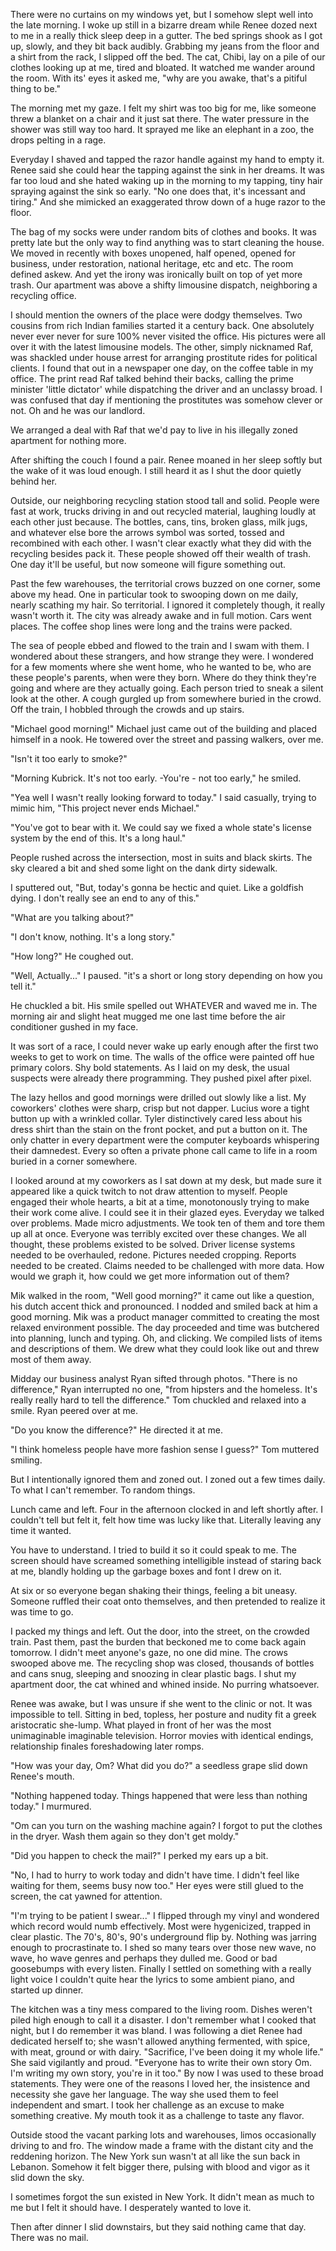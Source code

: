 There were no curtains on my windows yet, but I somehow slept well into the late morning. I woke up still in a bizarre dream while Renee dozed next to me in a really thick sleep deep in a gutter. The bed springs shook as I got up, slowly, and they bit back audibly. Grabbing my jeans from the floor and a shirt from the rack, I slipped off the bed. The cat, Chibi, lay on a pile of our clothes looking up at me, tired and bloated. It watched me wander around the room. With its' eyes it asked me, "why are you awake, that's a pitiful thing to be."

The morning met my gaze. I felt my shirt was too big for me, like someone threw a blanket on a chair and it just sat there. The water pressure in the shower was still way too hard. It sprayed me like an elephant in a zoo, the drops pelting in a rage.

Everyday I shaved and tapped the razor handle against my hand to empty it. Renee said she could hear the tapping against the sink in her dreams. It was far too loud and she hated waking up in the morning to my tapping, tiny hair spraying against the sink so early. "No one does that, it's incessant and tiring." And she mimicked an exaggerated throw down of a huge razor to the floor.

The bag of my socks were under random bits of clothes and books. It was pretty late but the only way to find anything was  to start cleaning the house. We moved in recently with boxes unopened, half opened, opened for business, under restoration, national heritage, etc and etc. The room defined askew. And yet the irony was ironically built on top of yet more trash. Our apartment was above a shifty limousine dispatch, neighboring a recycling office.

I should mention the owners of the place were dodgy themselves. Two cousins from rich Indian families started it a century back. One absolutely never ever never for sure 100% never visited the office. His pictures were all over it with the latest limousine models. The other, simply nicknamed Raf, was shackled under house arrest for arranging prostitute rides for political clients. I found that out in a newspaper one day, on the coffee table in my office. The print read Raf talked behind their backs, calling the prime minister 'little dictator' while dispatching the driver and an unclassy broad. I was confused that day if mentioning the prostitutes was somehow clever or not. Oh and he was our landlord.

We arranged a deal with Raf that we'd pay to live in his illegally zoned apartment for nothing more.

After shifting the couch I found a pair. Renee moaned in her sleep softly but the wake of it was loud enough. I still heard it as I shut the door quietly behind her.

Outside, our neighboring recycling station stood tall and solid. People were fast at work, trucks driving in and out recycled material, laughing loudly at each other just because. The bottles, cans, tins, broken glass, milk jugs, and whatever else bore the arrows symbol was sorted, tossed and recombined with each other. I wasn't clear exactly what they did with the recycling besides pack it. These people showed off their wealth of trash. One day it'll be useful, but now someone will figure something out.

Past the few warehouses, the territorial crows buzzed on one corner, some above my head. One in particular took to swooping down on me daily, nearly scathing my hair. So territorial. I ignored it completely though, it really wasn't worth it. The city was already awake and in full motion. Cars went places. The coffee shop lines were long and the trains were packed.

The sea of people ebbed and flowed to the train and I swam with them. I wondered about these strangers, and how strange they were. I wondered for a few moments where she went home, who he wanted to be, who are these people's parents, when were they born. Where do they think they're going and where are they actually going. Each person tried to sneak a silent look at the other. A cough gurgled up from somewhere buried in the crowd. Off the train, I hobbled through the crowds and up stairs.

"Michael good morning!" Michael just came out of the building and placed himself in a nook. He towered over the street and passing walkers, over me.

"Isn't it too early to smoke?"

"Morning Kubrick. It's not too early. -You're - not too early," he smiled.

"Yea well I wasn't really looking forward to today." I said casually, trying to mimic him, "This project never ends Michael."

"You've got to bear with it. We could say we fixed a whole state's license system by the end of this. It's a long haul."

People rushed across the intersection, most in suits and black skirts. The sky cleared a bit and shed some light on the dank dirty sidewalk.

I sputtered out, "But, today's gonna be hectic and quiet. Like a goldfish dying. I don't really see an end to any of this."

"What are you talking about?"

"I don't know, nothing. It's a long story."

"How long?" He coughed out.

"Well, Actually..." I paused. "it's a short or long story depending on how you tell it."

He chuckled a bit. His smile spelled out WHATEVER and waved me in. The morning air and slight heat mugged me one last time before the air conditioner gushed in my face.

It was sort of a race, I could never wake up early enough after the first two weeks to get to work on time. The walls of the office were painted off hue primary colors. Shy bold statements. As I laid on my desk, the usual suspects were already there programming. They pushed pixel after pixel.

The lazy hellos and good mornings were drilled out slowly like a list. My coworkers' clothes were sharp, crisp but not dapper. Lucius wore a tight button up with a wrinkled collar. Tyler distinctively cared less about his dress shirt than the stain on the front pocket, and put a button on it. The only chatter in every department were the computer keyboards whispering their damnedest. Every so often a private phone call came to life in a room buried in a corner somewhere.

I looked around at my coworkers as I sat down at my desk, but made sure it appeared like a quick twitch to not draw attention to myself. People engaged their whole hearts, a bit at a time, monotonously trying to make their work come alive. I could see it in their glazed eyes. Everyday we talked over problems. Made micro adjustments. We took ten of them and tore them up all at once. Everyone was terribly excited over these changes. We all thought, these problems existed to be solved. Driver license systems needed to be overhauled, redone. Pictures needed cropping. Reports needed to be created. Claims needed to be challenged with more data. How would we graph it, how could we get more information out of them?

Mik walked in the room, "Well good morning?" it came out like a question, his dutch accent thick and pronounced. I nodded and smiled back at him a good morning. Mik was a product manager committed to creating the most relaxed environment possible. The day proceeded and time was butchered into planning, lunch and typing. Oh, and clicking. We compiled lists of items and descriptions of them. We drew what they could look like out and threw most of them away.

Midday our business analyst Ryan sifted through photos. "There is no difference," Ryan interrupted no one, "from hipsters and the homeless. It's really really hard to tell the difference." Tom chuckled and relaxed into a smile. Ryan peered over at me.

"Do you know the difference?" He directed it at me.

"I think homeless people have more fashion sense I guess?" Tom muttered smiling.

But I intentionally ignored them and zoned out. I zoned out a few times daily. To what I can't remember. To random things.

Lunch came and left. Four in the afternoon clocked in and left shortly after. I couldn't tell but felt it, felt how time was lucky like that. Literally leaving any time it wanted.

You have to understand. I tried to build it so it could speak to me. The screen should have screamed something intelligible instead of staring back at me, blandly holding up the garbage boxes and font I drew on it.

At six or so everyone began shaking their things, feeling a bit uneasy. Someone ruffled their coat onto themselves, and then pretended to realize it was time to go.

I packed my things and left. Out the door, into the street, on the crowded train. Past them, past the burden that beckoned me to come back again tomorrow. I didn't meet anyone's gaze, no one did mine. The crows swooped above me. The recycling shop was closed, thousands of bottles and cans snug, sleeping and snoozing in clear plastic bags. I shut my apartment door, the cat whined and whined inside. No purring whatsoever.

Renee was awake, but I was unsure if she went to the clinic or not. It was impossible to tell. Sitting in bed, topless, her posture and nudity fit a greek aristocratic she-lump. What played in front of her was the most unimaginable imaginable television. Horror movies with identical endings, relationship finales foreshadowing later romps.

"How was your day, Om? What did you do?" a seedless grape slid down Renee's mouth.

"Nothing happened today. Things happened that were less than nothing today." I murmured.

"Om can you turn on the washing machine again? I forgot to put the clothes in the dryer. Wash them again so they don't get moldy."

"Did you happen to check the mail?" I perked my ears up a bit.

"No, I had to hurry to work today and didn't have time. I didn't feel like waiting for them, seems busy now too." Her eyes were still glued to the screen, the cat yawned for attention.

"I'm trying to be patient I swear..." I flipped through my vinyl and wondered which record would numb effectively. Most were hygenicized, trapped in clear plastic. The 70's, 80's, 90's underground flip by. Nothing was jarring enough to procrastinate to. I shed so many tears over those new wave, no wave, ho wave genres and perhaps they dulled me. Good or bad goosebumps with every listen. Finally I settled on something with a really light voice I couldn't quite hear the lyrics to some ambient piano, and started up dinner.

The kitchen was a tiny mess compared to the living room. Dishes weren't piled high enough to call it a disaster. I don't remember what I cooked that night, but I do remember it was bland. I was following a diet Renee had dedicated herself to; she wasn't allowed anything fermented, with spice, with meat, ground or with dairy. "Sacrifice, I've been doing it my whole life." She said vigilantly and proud. "Everyone has to write their own story Om. I'm writing my own story, you're in it too." By now I was used to these broad statements. They were one of the reasons I loved her, the insistence and necessity she gave her language. The way she used them to feel independent and smart. I took her challenge as an excuse to make something creative. My mouth took it as a challenge to taste any flavor.

Outside stood the vacant parking lots and warehouses, limos occasionally driving to and fro. The window made a frame with the distant city and the reddening horizon. The New York sun wasn't at all like the sun back in Lebanon. Somehow it felt bigger there, pulsing with blood and vigor as it slid down the sky.

I sometimes forgot the sun existed in New York. It didn't mean as much to me but I felt it should have. I desperately wanted to love it.

Then after dinner I slid downstairs, but they said nothing came that day. There was no mail.
